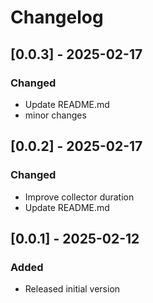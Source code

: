 # Changelog

## [0.0.3] - 2025-02-17
### Changed
- Update README.md
- minor changes

## [0.0.2] - 2025-02-17
### Changed
- Improve collector duration
- Update README.md

## [0.0.1] - 2025-02-12
### Added
- Released initial version
